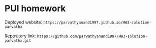 # PUI homework

Deployed website: `https://parvathyanand1997.github.io/HW3-solution-parvatha`

Repository link: `https://github.com/parvathyanand1997/HW3-solution-parvatha.git`
